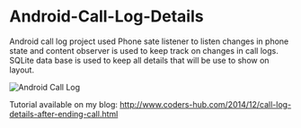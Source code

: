 Android-Call-Log-Details
========================

Android call log project used Phone sate listener to listen changes in phone state and content observer is used to keep track on changes in call logs. SQLite data base is used to keep all details that will be use to show on layout.

![Android Call Log](http://2.bp.blogspot.com/-dmF4cLV1D9w/VJf0Jc14i1I/AAAAAAAAA0E/LSvB9FbD1RU/s1600/Incoming-and-outgoing-call-example.png)

Tutorial available on my blog: http://www.coders-hub.com/2014/12/call-log-details-after-ending-call.html
